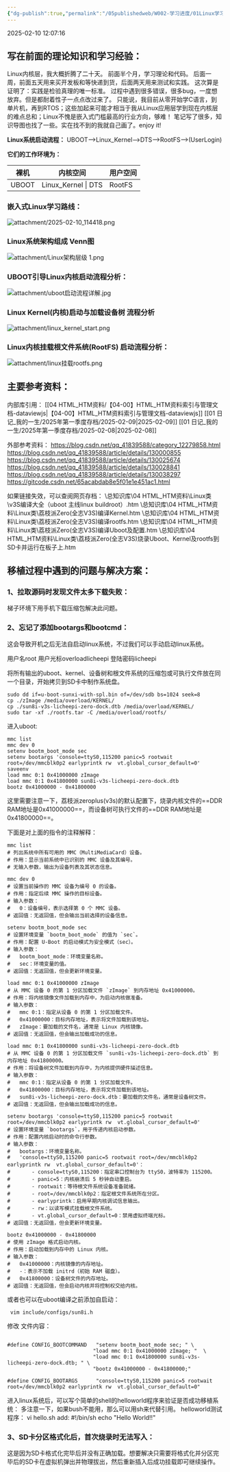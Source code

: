 ```yaml
---
{"dg-publish":true,"permalink":"/05publishedweb/W002-学习进度/01Linux学习笔记/250210_Linux_021记录一次成功的linux系统移植 1/","noteIcon":"","created":"2025-02-10T11:56:57.591+08:00","updated":"2025-03-13T09:25:19.392+08:00"}
---
```


2025-02-10 12:07:16

## 写在前面的理论知识和学习经验：

Linux内核层，我大概折腾了二十天。
前面半个月，学习理论和代码。
后面一周，前面五天用来买开发板和等快递到货，后面两天用来测试和实践。
这次算是证明了：实践是检验真理的唯一标准。
过程中遇到很多错误，很多bug，一度想放弃。但是都耐着性子一点点改过来了。
只能说，我目前从零开始学C语言，到单片机，再到RTOS；这些加起来可能才相当于我从Linux应用层学到现在内核层的难点总和；Linux不愧是嵌入式门槛最高的行业方向，够难！
笔记写了很多，知识导图也找了一些。实在找不到的我就自己画了。enjoy it!


**Linux系统启动流程：**
UBOOT-->Linux_Kernel-->DTS-->RootFS-->(UserLogin)

**它们的工作环境为：**

| 裸机    | 内核空间                | 用户空间   |
| ----- | ------------------- | ------ |
| UBOOT | Linux_Kernel \| DTS | RootFS |


### 嵌入式Linux学习路线：
![attachment/2025-02-10_114418.png](/img/user/05publishedweb/W002-%E5%AD%A6%E4%B9%A0%E8%BF%9B%E5%BA%A6/01Linux%E5%AD%A6%E4%B9%A0%E7%AC%94%E8%AE%B0/attachment/2025-02-10_114418.png)

### Linux系统架构组成 Venn图
![attachment/Linux架构层级 1.png](/img/user/05publishedweb/W002-%E5%AD%A6%E4%B9%A0%E8%BF%9B%E5%BA%A6/01Linux%E5%AD%A6%E4%B9%A0%E7%AC%94%E8%AE%B0/attachment/Linux%E6%9E%B6%E6%9E%84%E5%B1%82%E7%BA%A7%201.png)

### UBOOT引导Linux内核启动流程分析：
![attachment/uboot启动流程详解.jpg](/img/user/05publishedweb/W002-%E5%AD%A6%E4%B9%A0%E8%BF%9B%E5%BA%A6/01Linux%E5%AD%A6%E4%B9%A0%E7%AC%94%E8%AE%B0/attachment/uboot%E5%90%AF%E5%8A%A8%E6%B5%81%E7%A8%8B%E8%AF%A6%E8%A7%A3.jpg)


### Linux Kernel(内核)启动与加载设备树 流程分析
![attachment/linux_kernel_start.png](/img/user/05publishedweb/W002-%E5%AD%A6%E4%B9%A0%E8%BF%9B%E5%BA%A6/01Linux%E5%AD%A6%E4%B9%A0%E7%AC%94%E8%AE%B0/attachment/linux_kernel_start.png)

### Linux内核挂载根文件系统(RootFS) 启动流程分析：
![attachment/linux挂载rootfs.png](/img/user/05publishedweb/W002-%E5%AD%A6%E4%B9%A0%E8%BF%9B%E5%BA%A6/01Linux%E5%AD%A6%E4%B9%A0%E7%AC%94%E8%AE%B0/attachment/linux%E6%8C%82%E8%BD%BDrootfs.png)

## 主要参考资料：

内部库引用：
[[04 HTML_HTM资料/【04-00】HTML_HTM资料索引与管理文档-dataviewjs\|【04-00】HTML_HTM资料索引与管理文档-dataviewjs]]
[[01 日记_我的一生/2025年第一季度存档/2025-02-09\|2025-02-09]]
[[01 日记_我的一生/2025年第一季度存档/2025-02-08\|2025-02-08]]

外部参考资料：
https://blog.csdn.net/qq_41839588/category_12279858.html
https://blog.csdn.net/qq_41839588/article/details/130000855
https://blog.csdn.net/qq_41839588/article/details/130025674
https://blog.csdn.net/qq_41839588/article/details/130028841
https://blog.csdn.net/qq_41839588/article/details/130038297
https://gitcode.csdn.net/65acabdab8e5f01e1e451ac1.html

如果链接失效，可以查阅网页存档：
\总知识库\04 HTML_HTM资料\Linux类\v3S编译大全（uboot 主线linux buildroot）.htm
\总知识库\04 HTML_HTM资料\Linux类\荔枝派Zero(全志V3S)编译Kernel.htm
\总知识库\04 HTML_HTM资料\Linux类\荔枝派Zero(全志V3S)编译rootfs.htm
\总知识库\04 HTML_HTM资料\Linux类\荔枝派Zero(全志V3S)编译Uboot及配置.htm
\总知识库\04 HTML_HTM资料\Linux类\荔枝派Zero(全志V3S)烧录Uboot、Kernel及rootfs到SD卡并运行在板子上.htm

## 移植过程中遇到的问题与解决方案：

### **1、拉取源码时发现文件太多下载失败**：
  
  梯子环境下用手机下载压缩包解决此问题。
### **2、忘记了添加bootargs和bootcmd**：

这会导致开机之后无法自启动linux系统，不过我们可以手动启动linux系统。

用户名root
用户光标overloadlicheepi
登陆密码licheepi

将所有输出的uboot、kernel、设备树和根文件系统的压缩包或可执行文件放在同一个目录，开始拷贝到SD卡中制作系统盘。
```shell fold title:"烧录系统文件"
sudo dd if=u-boot-sunxi-with-spl.bin of=/dev/sdb bs=1024 seek=8
cp ./zImage /media/overload/KERNEL/
cp ./sun8i-v3s-licheepi-zero-dock.dtb /media/overload/KERNEL/
sudo tar -xf ./rootfs.tar -C /media/overload/rootfs/
```

进入uboot:
```shell fold title:"uboot手动引导linux系统"
mmc list
mmc dev 0
setenv bootm_boot_mode sec
setenv bootargs 'console=ttyS0,115200 panic=5 rootwait root=/dev/mmcblk0p2 earlyprintk rw  vt.global_cursor_default=0'
saveenv
load mmc 0:1 0x41000000 zImage
load mmc 0:1 0x41800000 sun8i-v3s-licheepi-zero-dock.dtb
bootz 0x41000000 - 0x41800000
```

这里需要注意一下，荔枝派zeroplus(v3s)的默认配置下，烧录内核文件的==DDR RAM地址是0x41000000==，而设备树可执行文件的==DDR RAM地址是0x41800000==。

下面是对上面的指令的注释解释：
```shell fold title:"uboot cmd"
mmc list
# 列出系统中所有可用的 MMC（MultiMediaCard）设备。
# 作用：显示当前系统中已识别的 MMC 设备及其编号。
# 无输入参数，输出为设备列表及其状态信息。

mmc dev 0
# 设置当前操作的 MMC 设备为编号 0 的设备。
# 作用：指定后续 MMC 操作的目标设备。
# 输入参数：
#   0：设备编号，表示选择第 0 个 MMC 设备。
# 返回值：无返回值，但会输出当前选择的设备信息。

setenv bootm_boot_mode sec
# 设置环境变量 `bootm_boot_mode` 的值为 `sec`。
# 作用：配置 U-Boot 的启动模式为安全模式（sec）。
# 输入参数：
#   bootm_boot_mode：环境变量名称。
#   sec：环境变量的值。
# 返回值：无返回值，但会更新环境变量。

load mmc 0:1 0x41000000 zImage
# 从 MMC 设备 0 的第 1 分区加载文件 `zImage` 到内存地址 0x41000000。
# 作用：将内核镜像文件加载到内存中，为启动内核做准备。
# 输入参数：
#   mmc 0:1：指定从设备 0 的第 1 分区加载文件。
#   0x41000000：目标内存地址，表示将文件加载到该地址。
#   zImage：要加载的文件名，通常是 Linux 内核镜像。
# 返回值：无返回值，但会输出加载成功的信息。

load mmc 0:1 0x41800000 sun8i-v3s-licheepi-zero-dock.dtb
# 从 MMC 设备 0 的第 1 分区加载文件 `sun8i-v3s-licheepi-zero-dock.dtb` 到内存地址 0x41800000。
# 作用：将设备树文件加载到内存中，为内核提供硬件描述信息。
# 输入参数：
#   mmc 0:1：指定从设备 0 的第 1 分区加载文件。
#   0x41800000：目标内存地址，表示将文件加载到该地址。
#   sun8i-v3s-licheepi-zero-dock.dtb：要加载的文件名，通常是设备树文件。
# 返回值：无返回值，但会输出加载成功的信息。

setenv bootargs 'console=ttyS0,115200 panic=5 rootwait root=/dev/mmcblk0p2 earlyprintk rw  vt.global_cursor_default=0'
# 设置环境变量 `bootargs`，用于传递内核启动参数。
# 作用：配置内核启动时的命令行参数。
# 输入参数：
#   bootargs：环境变量名称。
#   'console=ttyS0,115200 panic=5 rootwait root=/dev/mmcblk0p2 earlyprintk rw  vt.global_cursor_default=0'：
#       - console=ttyS0,115200：指定串口控制台为 ttyS0，波特率为 115200。
#       - panic=5：内核崩溃后 5 秒钟自动重启。
#       - rootwait：等待根文件系统设备准备就绪。
#       - root=/dev/mmcblk0p2：指定根文件系统所在分区。
#       - earlyprintk：启用早期内核调试信息输出。
#       - rw：以读写模式挂载根文件系统。
#       - vt.global_cursor_default=0：禁用虚拟终端光标。
# 返回值：无返回值，但会更新环境变量。

bootz 0x41000000 - 0x41800000
# 使用 zImage 格式启动内核。
# 作用：启动加载到内存中的 Linux 内核。
# 输入参数：
#   0x41000000：内核镜像的内存地址。
#   -：表示不加载 initrd（初始 RAM 磁盘）。
#   0x41800000：设备树文件的内存地址。
# 返回值：无返回值，但会启动内核并将控制权交给内核。

```


或者也可以在uboot编译之前添加自启动：

```shell
 vim include/configs/sun8i.h 

```
修改 文件内容：
```shell

#define CONFIG_BOOTCOMMAND   "setenv bootm_boot_mode sec; " \
                            "load mmc 0:1 0x41000000 zImage; "  \
                            "load mmc 0:1 0x41800000 sun8i-v3s-licheepi-zero-dock.dtb; " \
                            "bootz 0x41000000 - 0x41800000;"

#define CONFIG_BOOTARGS      "console=ttyS0,115200 panic=5 rootwait root=/dev/mmcblk0p2 earlyprintk rw  vt.global_cursor_default=0"

```

进入linux系统后，可以写个简单的shell的helloworld程序来验证是否成功移植系统：
多注意一下，如果bush不能用，那么可以用sh来代替引用。
helloworld测试 程序：
vi hello.sh
add:
	#!/bin/sh
	echo "Hello World!!"

### **3、SD卡分区格式化后，首次烧录时无法写入**：

这是因为SD卡格式化完毕后并没有正确加载。想要解决只需要将格式化并分区完毕后的SD卡在虚拟机弹出并物理拔出，然后重新插入后成功挂载即可继续操作。

